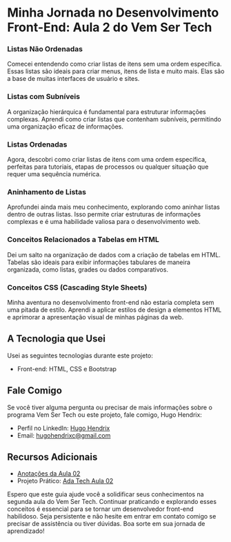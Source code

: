 # Minha Jornada no Desenvolvimento Front-End: Aula 2 do Vem Ser Tech


### Listas Não Ordenadas

Comecei entendendo como criar listas de itens sem uma ordem específica. Essas listas são ideais para criar menus, itens de lista e muito mais. Elas são a base de muitas interfaces de usuário e sites.

### Listas com Subníveis

A organização hierárquica é fundamental para estruturar informações complexas. Aprendi como criar listas que contenham subníveis, permitindo uma organização eficaz de informações.

### Listas Ordenadas

Agora, descobri como criar listas de itens com uma ordem específica, perfeitas para tutoriais, etapas de processos ou qualquer situação que requer uma sequência numérica.

### Aninhamento de Listas

Aprofundei ainda mais meu conhecimento, explorando como aninhar listas dentro de outras listas. Isso permite criar estruturas de informações complexas e é uma habilidade valiosa para o desenvolvimento web.

### Conceitos Relacionados a Tabelas em HTML

Dei um salto na organização de dados com a criação de tabelas em HTML. Tabelas são ideais para exibir informações tabulares de maneira organizada, como listas, grades ou dados comparativos.

### Conceitos CSS (Cascading Style Sheets)

Minha aventura no desenvolvimento front-end não estaria completa sem uma pitada de estilo. Aprendi a aplicar estilos de design a elementos HTML e aprimorar a apresentação visual de minhas páginas da web.

## A Tecnologia que Usei

Usei as seguintes tecnologias durante este projeto:

- Front-end: HTML, CSS e Bootstrap

## Fale Comigo

Se você tiver alguma pergunta ou precisar de mais informações sobre o programa Vem Ser Tech ou este projeto, fale comigo, Hugo Hendrix:

- Perfil no LinkedIn: [Hugo Hendrix](https://www.linkedin.com/in/hugohendrix/)
- Email: [hugohendrixc@gmail.com](mailto:hugohendrixc@gmail.com)

## Recursos Adicionais

- [Anotações da Aula 02](https://hugohendrix.notion.site/Anota-es-AULA-2-Front-End-Est-tico-945e6674250048a3af2dd9ffa935022e?pvs=4)
- Projeto Prático: [Ada Tech Aula 02](https://hugohendrix.github.io/ada-tech-aula02/)

Espero que este guia ajude você a solidificar seus conhecimentos na segunda aula do Vem Ser Tech. Continuar praticando e explorando esses conceitos é essencial para se tornar um desenvolvedor front-end habilidoso. Seja persistente e não hesite em entrar em contato comigo se precisar de assistência ou tiver dúvidas. Boa sorte em sua jornada de aprendizado!
